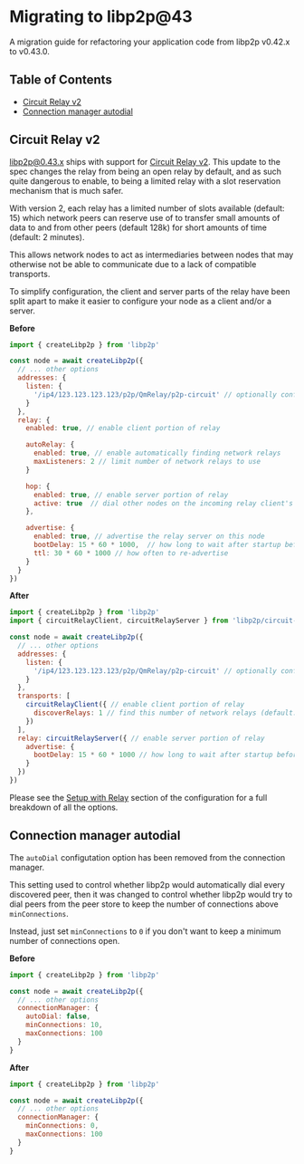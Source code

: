 # Migrating to libp2p@43 <!-- omit in toc -->

A migration guide for refactoring your application code from libp2p v0.42.x to v0.43.0.

## Table of Contents <!-- omit in toc -->

- [Circuit Relay v2](#circuit-relay-v2)
- [Connection manager autodial](#connection-manager-autodial)

## Circuit Relay v2

libp2p@0.43.x ships with support for [Circuit Relay v2](https://github.com/libp2p/specs/blob/master/relay/circuit-v2.md).  This update to the spec changes the relay from being an open relay by default, and as such quite dangerous to enable, to being a limited relay with a slot reservation mechanism that is much safer.

With version 2, each relay has a limited number of slots available (default: 15) which network peers can reserve use of to transfer small amounts of data to and from other peers (default 128k) for short amounts of time (default: 2 minutes).

This allows network nodes to act as intermediaries between nodes that may otherwise not be able to communicate due to a lack of compatible transports.

To simplify configuration, the client and server parts of the relay have been split apart to make it easier to configure your node as a client and/or a server.

**Before**

```js
import { createLibp2p } from 'libp2p'

const node = await createLibp2p({
  // ... other options
  addresses: {
    listen: {
      '/ip4/123.123.123.123/p2p/QmRelay/p2p-circuit' // optionally configure a static relay
    }
  },
  relay: {
    enabled: true, // enable client portion of relay

    autoRelay: {
      enabled: true, // enable automatically finding network relays
      maxListeners: 2 // limit number of network relays to use
    }

    hop: {
      enabled: true, // enable server portion of relay
      active: true  // dial other nodes on the incoming relay client's behalf
    },

    advertise: {
      enabled: true, // advertise the relay server on this node
      bootDelay: 15 * 60 * 1000,  // how long to wait after startup before advertising
      ttl: 30 * 60 * 1000 // how often to re-advertise
    }
  }
})
```

**After**

```js
import { createLibp2p } from 'libp2p'
import { circuitRelayClient, circuitRelayServer } from 'libp2p/circuit-relay'

const node = await createLibp2p({
  // ... other options
  addresses: {
    listen: {
      '/ip4/123.123.123.123/p2p/QmRelay/p2p-circuit' // optionally configure a static relay
    }
  },
  transports: [
    circuitRelayClient({ // enable client portion of relay
      discoverRelays: 1 // find this number of network relays (default: 0)
    })
  ],
  relay: circuitRelayServer({ // enable server portion of relay
    advertise: {
      bootDelay: 15 * 60 * 1000 // how long to wait after startup before re-advertising
    }
  })
})
```

Please see the [Setup with Relay](https://github.com/libp2p/js-libp2p/blob/master/doc/CONFIGURATION.md#setup-with-relay) section of the configuration for a full breakdown of all the options.

## Connection manager autodial

The `autoDial` configutation option has been removed from the connection manager.

This setting used to control whether libp2p would automatically dial every discovered peer, then it was changed to control whether libp2p would try to dial peers from the peer store to keep the number of connections above `minConnections`.

Instead, just set `minConnections` to `0` if you don't want to keep a minimum number of connections open.

**Before**

```js
import { createLibp2p } from 'libp2p'

const node = await createLibp2p({
  // ... other options
  connectionManager: {
    autoDial: false,
    minConnections: 10,
    maxConnections: 100
  }
}
```

**After**

```js
import { createLibp2p } from 'libp2p'

const node = await createLibp2p({
  // ... other options
  connectionManager: {
    minConnections: 0,
    maxConnections: 100
  }
}
```
